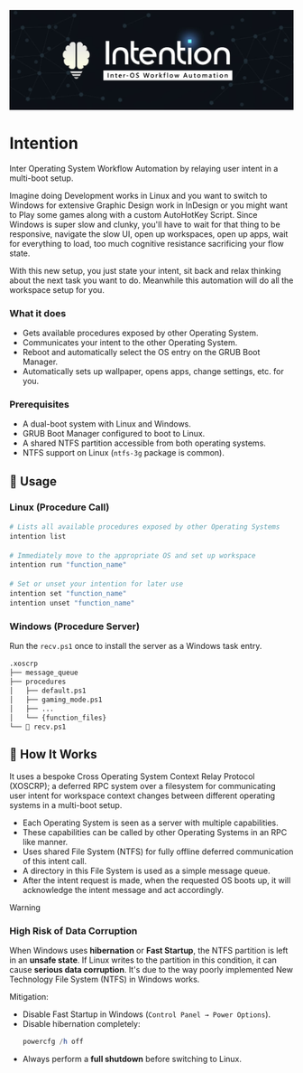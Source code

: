 ![Intention Banner Image](./.assets/intention_banner.jpg)

# Intention

Inter Operating System Workflow Automation by relaying user intent in a multi-boot setup.

Imagine doing Development works in Linux and you want to switch to Windows for extensive Graphic Design work in InDesign or you might want to Play some games along with a custom AutoHotKey Script. Since Windows is super slow and clunky, you'll have to wait for that thing to be responsive, navigate the slow UI, open up workspaces, open up apps, wait for everything to load, too much cognitive resistance sacrificing your flow state.

With this new setup, you just state your intent, sit back and relax thinking about the next task you want to do. Meanwhile this automation will do all the workspace setup for you.

### What it does

- Gets available procedures exposed by other Operating System.
- Communicates your intent to the other Operating System.
- Reboot and automatically select the OS entry on the GRUB Boot Manager.
- Automatically sets up wallpaper, opens apps, change settings, etc. for you.

### Prerequisites

- A dual-boot system with Linux and Windows.
- GRUB Boot Manager configured to boot to Linux.
- A shared NTFS partition accessible from both operating systems.
- NTFS support on Linux (`ntfs-3g` package is common).

## 🫴 Usage

### Linux (Procedure Call)

```bash
# Lists all available procedures exposed by other Operating Systems
intention list

# Immediately move to the appropriate OS and set up workspace
intention run "function_name"

# Set or unset your intention for later use
intention set "function_name"
intention unset "function_name"
```

### Windows (Procedure Server)

Run the `recv.ps1` once to install the server as a Windows task entry.

```
.xoscrp
├── message_queue
├── procedures
│   ├── default.ps1
│   ├── gaming_mode.ps1
│   ├── ...
│   └── {function_files}
└──  recv.ps1
```

## 🧰 How It Works

It uses a bespoke Cross Operating System Context Relay Protocol (XOSCRP); a deferred RPC system over a filesystem for communicating user intent for workspace context changes between different operating systems in a multi-boot setup.

- Each Operating System is seen as a server with multiple capabilities.
- These capabilities can be called by other Operating Systems in an RPC like manner.
- Uses shared File System (NTFS) for fully offline deferred communication of this intent call.
- A directory in this File System is used as a simple message queue.
- After the intent request is made, when the requested OS boots up, it will acknowledge the intent message and act accordingly.

> [!WARNING]
>
> ### High Risk of Data Corruption
>
> When Windows uses **hibernation** or **Fast Startup**, the NTFS partition is left in an **unsafe state**.
> If Linux writes to the partition in this condition, it can cause **serious data corruption**.
> It's due to the way poorly implemented New Technology File System (NTFS) in Windows works.
>
> Mitigation:
>
> - Disable Fast Startup in Windows (`Control Panel → Power Options`).
> - Disable hibernation completely:
>   ```powershell
>   powercfg /h off
>   ```
> - Always perform a **full shutdown** before switching to Linux.
